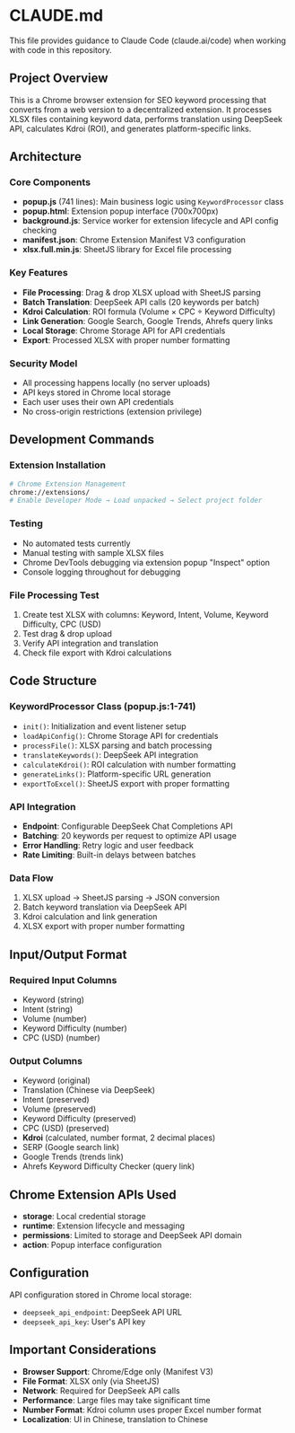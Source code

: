 # CLAUDE.md

This file provides guidance to Claude Code (claude.ai/code) when working with code in this repository.

## Project Overview

This is a Chrome browser extension for SEO keyword processing that converts from a web version to a decentralized extension. It processes XLSX files containing keyword data, performs translation using DeepSeek API, calculates Kdroi (ROI), and generates platform-specific links.

## Architecture

### Core Components
- **popup.js** (741 lines): Main business logic using `KeywordProcessor` class
- **popup.html**: Extension popup interface (700x700px)
- **background.js**: Service worker for extension lifecycle and API config checking
- **manifest.json**: Chrome Extension Manifest V3 configuration
- **xlsx.full.min.js**: SheetJS library for Excel file processing

### Key Features
- **File Processing**: Drag & drop XLSX upload with SheetJS parsing
- **Batch Translation**: DeepSeek API calls (20 keywords per batch)
- **Kdroi Calculation**: ROI formula (Volume × CPC ÷ Keyword Difficulty)
- **Link Generation**: Google Search, Google Trends, Ahrefs query links
- **Local Storage**: Chrome Storage API for API credentials
- **Export**: Processed XLSX with proper number formatting

### Security Model
- All processing happens locally (no server uploads)
- API keys stored in Chrome local storage
- Each user uses their own API credentials
- No cross-origin restrictions (extension privilege)

## Development Commands

### Extension Installation
```bash
# Chrome Extension Management
chrome://extensions/
# Enable Developer Mode → Load unpacked → Select project folder
```

### Testing
- No automated tests currently
- Manual testing with sample XLSX files
- Chrome DevTools debugging via extension popup "Inspect" option
- Console logging throughout for debugging

### File Processing Test
1. Create test XLSX with columns: Keyword, Intent, Volume, Keyword Difficulty, CPC (USD)
2. Test drag & drop upload
3. Verify API integration and translation
4. Check file export with Kdroi calculations

## Code Structure

### KeywordProcessor Class (popup.js:1-741)
- `init()`: Initialization and event listener setup
- `loadApiConfig()`: Chrome Storage API for credentials
- `processFile()`: XLSX parsing and batch processing
- `translateKeywords()`: DeepSeek API integration
- `calculateKdroi()`: ROI calculation with number formatting
- `generateLinks()`: Platform-specific URL generation
- `exportToExcel()`: SheetJS export with proper formatting

### API Integration
- **Endpoint**: Configurable DeepSeek Chat Completions API
- **Batching**: 20 keywords per request to optimize API usage
- **Error Handling**: Retry logic and user feedback
- **Rate Limiting**: Built-in delays between batches

### Data Flow
1. XLSX upload → SheetJS parsing → JSON conversion
2. Batch keyword translation via DeepSeek API
3. Kdroi calculation and link generation
4. XLSX export with proper number formatting

## Input/Output Format

### Required Input Columns
- Keyword (string)
- Intent (string)
- Volume (number)
- Keyword Difficulty (number)
- CPC (USD) (number)

### Output Columns
- Keyword (original)
- Translation (Chinese via DeepSeek)
- Intent (preserved)
- Volume (preserved)
- Keyword Difficulty (preserved)
- CPC (USD) (preserved)
- **Kdroi** (calculated, number format, 2 decimal places)
- SERP (Google search link)
- Google Trends (trends link)
- Ahrefs Keyword Difficulty Checker (query link)

## Chrome Extension APIs Used

- **storage**: Local credential storage
- **runtime**: Extension lifecycle and messaging
- **permissions**: Limited to storage and DeepSeek API domain
- **action**: Popup interface configuration

## Configuration

API configuration stored in Chrome local storage:
- `deepseek_api_endpoint`: DeepSeek API URL
- `deepseek_api_key`: User's API key

## Important Considerations

- **Browser Support**: Chrome/Edge only (Manifest V3)
- **File Format**: XLSX only (via SheetJS)
- **Network**: Required for DeepSeek API calls
- **Performance**: Large files may take significant time
- **Number Format**: Kdroi column uses proper Excel number format
- **Localization**: UI in Chinese, translation to Chinese
